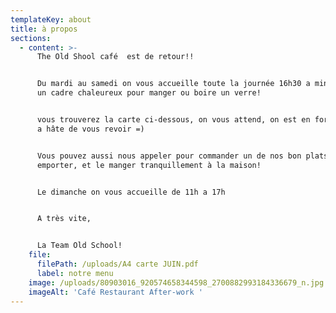 ```yaml
---
templateKey: about
title: à propos
sections:
  - content: >-
      The Old Shool café  est de retour!!


      Du mardi au samedi on vous accueille toute la journée 16h30 a minuit dans
      un cadre chaleureux pour manger ou boire un verre!


      vous trouverez la carte ci-dessous, on vous attend, on est en forme et on
      a hâte de vous revoir =)


      Vous pouvez aussi nous appeler pour commander un de nos bon plats à
      emporter, et le manger tranquillement à la maison!


      Le dimanche on vous accueille de 11h a 17h 


      A très vite,


      La Team Old School!
    file:
      filePath: /uploads/A4 carte JUIN.pdf
      label: notre menu
    image: /uploads/80903016_920574658344598_2700882993184336679_n.jpg
    imageAlt: 'Café Restaurant After-work '
---
```



